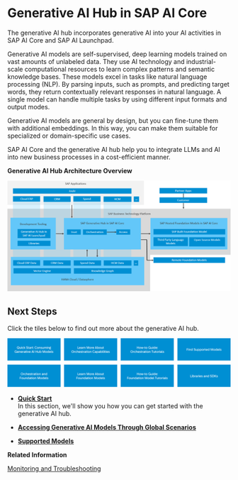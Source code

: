 <!-- loio7db524ee75e74bf8b50c167951fe34a5 -->

# Generative AI Hub in SAP AI Core

The generative AI hub incorporates generative AI into your AI activities in SAP AI Core and SAP AI Launchpad.

Generative AI models are self-supervised, deep learning models trained on vast amounts of unlabeled data. They use AI technology and industrial-scale computational resources to learn complex patterns and semantic knowledge bases. These models excel in tasks like natural language processing \(NLP\). By parsing inputs, such as prompts, and predicting target words, they return contextually relevant responses in natural language. A single model can handle multiple tasks by using different input formats and output modes.

Generative AI models are general by design, but you can fine-tune them with additional embeddings. In this way, you can make them suitable for specialized or domain-specific use cases.

SAP AI Core and the generative AI hub help you to integrate LLMs and AI into new business processes in a cost-efficient manner.

  
  
**Generative AI Hub Architecture Overview**

![](images/LLM_Infrastructure_8b7110e.png "Generative AI Hub Architecture Overview")



<a name="loio7db524ee75e74bf8b50c167951fe34a5__section_jnp_r2n_s2c"/>

## Next Steps

Click the tiles below to find out more about the generative AI hub.

![](images/Image_Map_Generation_AI_-_Next_Steps_c763284.png)

-   **[Quick Start](quick-start-ef03b58.md "In this section, we'll show you how you can get started with the generative AI hub.")**  
In this section, we'll show you how you can get started with the generative AI hub.
-   **[Accessing Generative AI Models Through Global Scenarios](accessing-generative-ai-models-through-global-scenarios-4ca11f6.md "")**  

-   **[Supported Models](supported-models-509e588.md "")**  


**Related Information**  


[Monitoring and Troubleshooting](monitoring-and-troubleshooting-f559038.md "Explore solutions to potential issues, and find out how to get support.")

